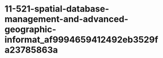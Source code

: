 # 11-521-spatial-database-management-and-advanced-geographic-informat_af9994659412492eb3529fa23785863a